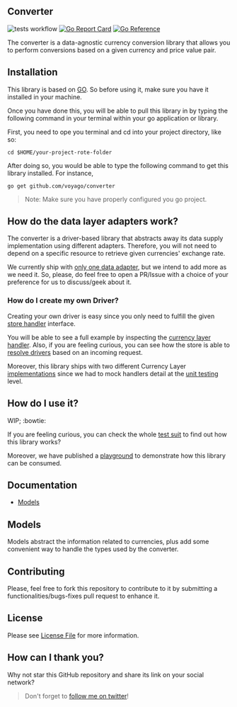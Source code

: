 ## Converter

![tests workflow](https://github.com/voyago/converter/actions/workflows/test.yml/badge.svg)
[![Go Report Card](https://goreportcard.com/badge/voyago/converter)](https://goreportcard.com/report/voyago/converter)
[![Go Reference](https://pkg.go.dev/badge/github.com/voyago/converter.svg)](https://pkg.go.dev/github.com/voyago/converter)

The converter is a data-agnostic currency conversion library that allows you to perform conversions based on a given
currency and price value pair.

## Installation

This library is based on [GO](https://golang.org). So before using it, make sure you have it installed in your machine.

Once you have done this, you will be able to pull this library in by typing the following command in your terminal within
your go application or library.

First, you need to ope you terminal and cd into your project directory, like so:

```shell
cd $HOME/your-project-rote-folder
```

After doing so, you would be able to type the following command to get this library installed. For instance,

```shell
go get github.com/voyago/converter
```

> Note: Make sure you have properly configured you go project.

## How do the data layer adapters work?

The converter is a driver-based library that abstracts away its data supply implementation using different adapters.
Therefore, you will not need to depend on a specific resource to retrieve given currencies' exchange rate.

We currently ship with [only one data adapter](https://currencylayer.com/), but we intend to add more as we need it. So,
please, do feel free to open a PR/Issue with a choice of your preference for us to discuss/geek about it.

### How do I create my own Driver?

Creating your own driver is easy since you only need to fulfill the given [store handler](https://github.com/voyago/converter/blob/main/pkg/store/handler/handler.go) interface.

You will be able to see a full example by inspecting the [currency layer handler](https://github.com/voyago/converter/blob/main/pkg/store/handler/currencyLayer/handler.go#L21).
Also, if you are feeling curious, you can see how the store is able to [resolve drivers](https://github.com/voyago/converter/blob/main/pkg/store/store.go#L42) based on an incoming request.

Moreover, this library ships with two different Currency Layer [implementations](https://github.com/voyago/converter/tree/main/pkg/store/handler/currencyLayer)
since we had to mock handlers detail at the [unit testing](https://github.com/voyago/converter/blob/main/tests/unit/store/handler/currencyLayer_test.go#L19) level.

## How do I use it?

WIP; :bowtie:

If you are feeling curious, you can check the whole [test suit](https://github.com/voyago/converter/tree/main/tests/unit/conversion) to find out how this library works?

Moreover, we have published a [playground](https://github.com/voyago/converter-tests) to demonstrate how this library can be consumed.

## Documentation
* [Models](#Models)

## Models

Models abstract the information related to currencies, plus add some convenient way to handle the types used by
the converter.

## Contributing

Please, feel free to fork this repository to contribute to it by submitting a functionalities/bugs-fixes pull request to enhance it.

## License

Please see [License File](https://github.com/voyago/converter/blob/main/LICENSE) for more information.

## How can I thank you?

Why not star this GitHub repository and share its link on your social network?

> Don't forget to [follow me on twitter](https://twitter.com/gocanto)!
